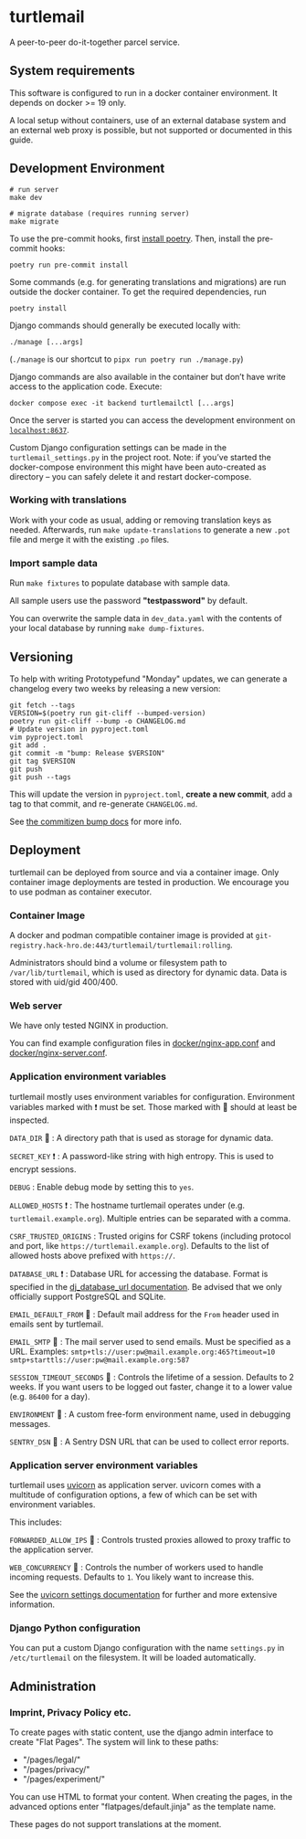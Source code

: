 # turtlemail

A peer-to-peer do-it-together parcel service.

## System requirements

This software is configured to run in a docker container environment. It depends on docker >= 19 only.

A local setup without containers, use of an external database system and an external web proxy is possible, but not supported or documented in this guide.

## Development Environment

```shell
# run server
make dev

# migrate database (requires running server)
make migrate
```

To use the pre-commit hooks, first [install poetry](https://python-poetry.org/docs/#installation). Then, install the pre-commit hooks:
```
poetry run pre-commit install
```

Some commands (e.g. for generating translations and migrations) are run outside the docker container. To get the required dependencies, run
```
poetry install
```

Django commands should generally be executed locally with:

```
./manage [...args]
```

(`./manage` is our shortcut to `pipx run poetry run ./manage.py`)

Django commands are also available in the container but don’t have write
access to the application code. Execute:

```shell
docker compose exec -it backend turtlemailctl [...args]
```

Once the server is started you can access the development environment
on [`localhost:8637`](http://localhost:8637/).

Custom Django configuration settings can be made in the `turtlemail_settings.py`
in the project root. Note: if you’ve started the docker-compose environment this might
have been auto-created as directory – you can safely delete it and restart docker-compose.

### Working with translations

Work with your code as usual, adding or removing translation keys as needed. Afterwards, run `make update-translations` to generate a new `.pot` file and merge it with the existing `.po` files.

### Import sample data

Run `make fixtures` to populate database with sample data.

All sample users use the password **"testpassword"** by default.

You can overwrite the sample data in `dev_data.yaml` with the contents of your local database by running `make dump-fixtures`.

## Versioning

To help with writing Prototypefund "Monday" updates, we can generate a changelog every two weeks by releasing a new version:

```
git fetch --tags
VERSION=$(poetry run git-cliff --bumped-version)
poetry run git-cliff --bump -o CHANGELOG.md
# Update version in pyproject.toml
vim pyproject.toml
git add .
git commit -m "bump: Release $VERSION"
git tag $VERSION
git push
git push --tags
```

This will update the version in `pyproject.toml`, **create a new commit**, add a tag to that commit, and re-generate `CHANGELOG.md`.

See [the commitizen bump docs](https://commitizen-tools.github.io/commitizen/bump/) for more info.

## Deployment

turtlemail can be deployed from source and via a container image.
Only container image deployments are tested in production.
We encourage you to use podman as container executor.

### Container Image

A docker and podman compatible container image is provided at
`git-registry.hack-hro.de:443/turtlemail/turtlemail:rolling`.

Administrators should bind a volume or filesystem path to `/var/lib/turtlemail`,
which is used as directory for dynamic data. Data is stored with uid/gid 400/400.

### Web server

We have only tested NGINX in production.

You can find example configuration files in
[docker/nginx-app.conf](./docker/nginx-app.conf) and
[docker/nginx-server.conf](./docker/nginx-server.conf).

### Application environment variables

turtlemail mostly uses environment variables for configuration.
Environment variables marked with ❗ must be set.
Those marked with 👀 should at least be inspected.

`DATA_DIR` 👀
: A directory path that is used as storage for dynamic data.

`SECRET_KEY` ❗
: A password-like string with high entropy. This is used to encrypt sessions.

`DEBUG`
: Enable debug mode by setting this to `yes`.

`ALLOWED_HOSTS` ❗
: The hostname turtlemail operates under (e.g. `turtlemail.example.org`).
Multiple entries can be separated with a comma.

`CSRF_TRUSTED_ORIGINS`
: Trusted origins for CSRF tokens (including protocol and port,
like `https://turtlemail.example.org`).
Defaults to the list of allowed hosts above prefixed with `https://`.

`DATABASE_URL` ❗
: Database URL for accessing the database.
Format is specified in the
[dj_database_url documentation](https://pypi.org/project/dj-database-url/#url-schema).
Be advised that we only officially support PostgreSQL and SQLite.

`EMAIL_DEFAULT_FROM` 👀
: Default mail address for the `From` header used in emails sent by turtlemail.

`EMAIL_SMTP` 👀
: The mail server used to send emails. Must be specified as a URL.
Examples:
`smtp+tls://user:pw@mail.example.org:465?timeout=10`
`smtp+starttls://user:pw@mail.example.org:587`

`SESSION_TIMEOUT_SECONDS` 👀
: Controls the lifetime of a session. Defaults to 2 weeks.
If you want users to be logged out faster, change it to a lower value
(e.g. `86400` for a day).

`ENVIRONMENT` 👀
: A custom free-form environment name, used in debugging messages.

`SENTRY_DSN` 👀
: A Sentry DSN URL that can be used to collect error reports.

### Application server environment variables

turtlemail uses [uvicorn](https://www.uvicorn.org/) as application server.
uvicorn comes with a multitude of configuration options, a few of which
can be set with environment variables.

This includes:

`FORWARDED_ALLOW_IPS` 👀
: Controls trusted proxies allowed to proxy traffic to the application server.

`WEB_CONCURRENCY` 👀
: Controls the number of workers used to handle incoming requests. Defaults
to `1`. You likely want to increase this.

See the [uvicorn settings documentation](https://www.uvicorn.org/settings/) for
further and more extensive information.

### Django Python configuration

You can put a custom Django configuration with the name `settings.py`
in `/etc/turtlemail` on the filesystem. It will be loaded automatically.

## Administration

### Imprint, Privacy Policy etc.

To create pages with static content, use the django admin interface to create "Flat Pages". The system will link to these paths:

- "/pages/legal/"
- "/pages/privacy/"
- "/pages/experiment/"

You can use HTML to format your content.
When creating the pages, in the advanced options enter "flatpages/default.jinja" as the template name.

These pages do not support translations at the moment.

